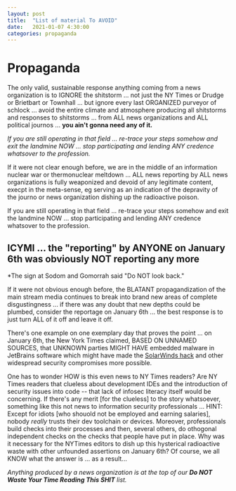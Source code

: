 ```yaml
---
layout: post
title:  "List of material To AVOID"
date:   2021-01-07 4:30:00
categories: propaganda
---
```


# Propaganda

The only valid, sustainable response anything coming from a news organization is to IGNORE the shitstorm ... not just the NY Times or Drudge or Brietbart or Townhall ...  but ignore every last ORGANIZED purveyor of schlock ... avoid the entire climate and atmosphere producing all shitstorms and responses to shitstorms ... from ALL news organizations and ALL political journos ... **you ain't gonna need any of it.**

*If you are still operating in that field ... re-trace your steps somehow and exit the landmine NOW ... stop participating and lending ANY credence whatsover to the profession.*

If it were not clear enough before, we are in the middle of an information nuclear war or thermonuclear meltdown ... ALL news reporting by ALL news organizations is fully weaponized and devoid of any legitimate content, execpt in the meta-sense, eg serving as an indication of the depravity of the journo or news organization dishing up the radioactive poison.  

If you are still operating in that field ... re-trace your steps somehow and exit the landmine NOW ... stop participating and lending ANY credence whatsover to the profession.

## ICYMI ... the "reporting" by ANYONE on January 6th was obviously NOT reporting any more

*The sign at Sodom and Gomorrah said "Do NOT look back."

If it were not obvious enough before, the BLATANT propagandization of the main stream media continues to break into brand new areas of complete disgustingness ... if there was any doubt that new depths could be plumbed, consider the reportage on January 6th ... the best response is to just turn ALL of it off and leave it off. 

There's one example on one exemplary day that proves the point ... on January 6th, the New York Times claimed, BASED ON UNNAMED SOURCES, that UNKNOWN parties MIGHT HAVE embedded malware in JetBrains software which might have made the [SolarWinds hack](https://en.wikipedia.org/wiki/2020_United_States_federal_government_data_breach) and other widespread security compromises more possible.

One has to wonder HOW is this even news to NY Times readers? Are NY Times readers that clueless about development IDEs and the introduction of security issues into code -- that lack of infosec literacy itself would be concerning. If there's any merit [for the clueless] to the story whatsoever, something like this not news to information security professionals ... HINT: Except for idiots [who shouold not be employed and earning salaries], nobody *really* trusts their dev toolchain or devices. Moreover, professionals build checks into their processes and then, several others, do othogonal independent checks on the checks that people have put in place. Why was it necessary for the NYTimes editors to dish up this hysterical radioactive waste with other unfounded assertions on January 6th? Of course, we all KNOW what the answer is ... as a result...

*Anything produced by a news organization is at the top of our* ***Do NOT Waste Your Time Reading This SHIT*** *list.*